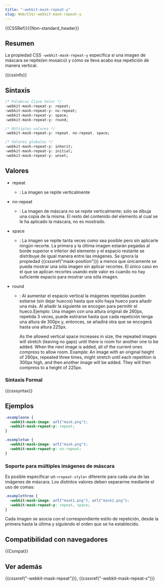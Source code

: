 ```yaml
---
title: "-webkit-mask-repeat-y"
slug: Web/CSS/-webkit-mask-repeat-y
---
```


{{CSSRef}}{{Non-standard_header}}

## Resumen

La propiedad CSS `-webkit-mask-repeat-y` especifica si una imagen de máscara se repite(en mosaico) y cómo se lleva acabo esa repetición de manera vertical.

{{cssinfo}}

## Síntaxis

```css
/* Palabras Clave Valor */
-webkit-mask-repeat-y: repeat;
-webkit-mask-repeat-y: no-repeat;
-webkit-mask-repeat-y: space;
-webkit-mask-repeat-y: round;

/* Múltiples valores */
-webkit-mask-repeat-y: repeat, no-repeat, space;

/* Valores globales */
-webkit-mask-repeat-y: inherit;
-webkit-mask-repeat-y: initial;
-webkit-mask-repeat-y: unset;
```

## Valores

- repeat
  - : La imagen se repite verticalmente
- no-repeat
  - : La imagen de máscara no se repite verticalmente; sólo se dibuja una copia de la misma. El resto del contenido del elemento al cual se le ha aplicado la máscara, no es mostrado.
- space
  - : La imagen se repite tanta veces como sea posible pero sin aplicarle ningún recorte. La primera y la última imagen estarán pegadas al borde superior e inferior del elemento y el espacio restante se distribuye de igual manera entre las imágenes. Se ignora la propiedad {{cssxref("mask-position")}} a menos que únicamente se pueda mostrar una sóla imagen sin aplicar recortes. El único caso en el que se aplican recortes usando este valor es cuando no hay suficiente espacio para mostrar una sóla imagen.
- round

  - : Al aumentar el espacio vertical la imágenes repetidas pueden estiarse (sin dejar huecos) hasta que sólo haya hueco para añadir una más. Al añadir la siguiente se encogen para permitir el hueco.Ejemplo: Una imagen con una altura original de 260px, repetida 3 veces, puede estirarse hasta que cada repetición tenga una altura de 300px y, entonces, se añadirá otra que se encogerá hasta una altura 225px.

    As the allowed vertical space increases in size, the repeated images will stretch (leaving no gaps) until there is room for another one to be added. When the next image is added, all of the current ones compress to allow room. Example: An image with an original height of 260px, repeated three times, might stretch until each repetition is 300px high, and then another image will be added. They will then compress to a height of 225px.

### Síntaxis Formal

{{csssyntax}}

## Ejemplos

```css
.exampleone {
  -webkit-mask-image: url("mask.png");
  -webkit-mask-repeat-y: repeat;
}

.exampletwo {
  -webkit-mask-image: url("mask.png");
  -webkit-mask-repeat-y: no-repeat;
}
```

### Soporte para múltiples imágenes de máscara

Es posible especificar un `<repeat-style>` diferente para cada una de las imágenes de máscara. Los distintos valores deben separarme mediante el uso de comas:

```css
.examplethree {
  -webkit-mask-image: url("mask1.png"), url("mask2.png");
  -webkit-mask-repeat-y: repeat, space;
}
```

Cada imagen se asocia con el correspondiente estilo de repetición, desde la primera hasta la última y siguiendo el orden que se ha establecido.

## Compatibilidad con navegadores

{{Compat}}

## Ver además

{{cssxref("-webkit-mask-repeat")}}, {{cssxref("-webkit-mask-repeat-x")}}
